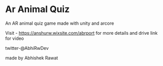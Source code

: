 # Ar Animal Quiz
 An AR animal quiz game made with unity and arcore
 
 
 
 
Visit - https://anshurw.wixsite.com/abrport for more details and drive link for video

twitter-@AbhiRwDev

made by Abhishek Rawat
